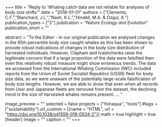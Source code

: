 +++
title = "Reply to 'Whaling catch data are not reliable for analyses of body size shifts'"
date = "2018-01-01"
authors = ["Clements, C.F.","Blanchard, J.L.","Nash, K.L.","Hindell, M.A. & Ozgul, A."]
publication_types = ["2"]
publication = "_Nature Ecology and Evolution_"
publication_short = ""

abstract = "To the Editor - In our original publication we analysed changes in the 95th percentile body size caught whales as this has been shown to provide robust indicatiions of changes in the body size distribution of harvested individuals. However, Clapham and Ivashchenko raise the legitimate concern that if a large proportion of the data were falsified then even this relatively robust measure might show erroneous trends. The data we accessed from the International Whaling Commission (IWC) included reports from the Union of Soviet Socialist Republics (USSR) fleet for body size data, as we were unaware of the potentially large-scale falsification of body size lengths. However, we are able to show that even when all records from Ussr and Japanese fleets are removed from the dataset, the declining trend in the size of harvested whales remains present. ... "

image_preview = ""
selected = false
projects = ["fishaqua", "tools"]
#tags = ["sustainability"]
url_custom = [{name = "HTML", url = "https://doi.org/10.1038/s41559-018-0534-2"}]
math = true
highlight = true
[header]
image = ""
caption = ""
+++


